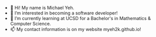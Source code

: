- 👋 Hi! My name is Michael Yeh.
- 👀 I’m interested in becoming a software developer!
- 🌱 I’m currently learning at UCSD for a Bachelor's in Mathematics & Computer Science.
- 📫 My contact information is on my website myeh2k.github.io!

<!---
myeh2k/myeh2k is a ✨ special ✨ repository because its `README.md` (this file) appears on your GitHub profile.
You can click the Preview link to take a look at your changes.
--->
